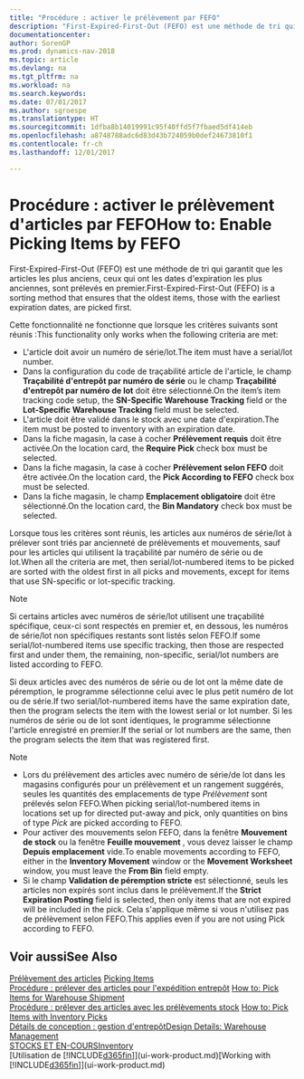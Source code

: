 ```yaml
---
title: "Procédure : activer le prélèvement par FEFO"
description: "First-Expired-First-Out (FEFO) est une méthode de tri qui garantit que les articles les plus anciens, ceux qui ont les dates d'expiration les plus anciennes, sont prélevés en premier."
documentationcenter: 
author: SorenGP
ms.prod: dynamics-nav-2018
ms.topic: article
ms.devlang: na
ms.tgt_pltfrm: na
ms.workload: na
ms.search.keywords: 
ms.date: 07/01/2017
ms.author: sgroespe
ms.translationtype: HT
ms.sourcegitcommit: 1dfba8b14019991c95f40ffd5f7fbaed5df414eb
ms.openlocfilehash: a8748788adc6d83d43b724059b0def24673810f1
ms.contentlocale: fr-ch
ms.lasthandoff: 12/01/2017

---
```

# <a name="how-to-enable-picking-items-by-fefo"></a><span data-ttu-id="c60e7-103">Procédure : activer le prélèvement d'articles par FEFO</span><span class="sxs-lookup"><span data-stu-id="c60e7-103">How to: Enable Picking Items by FEFO</span></span>
<span data-ttu-id="c60e7-104">First-Expired-First-Out (FEFO) est une méthode de tri qui garantit que les articles les plus anciens, ceux qui ont les dates d'expiration les plus anciennes, sont prélevés en premier.</span><span class="sxs-lookup"><span data-stu-id="c60e7-104">First-Expired-First-Out (FEFO) is a sorting method that ensures that the oldest items, those with the earliest expiration dates, are picked first.</span></span>  

 <span data-ttu-id="c60e7-105">Cette fonctionnalité ne fonctionne que lorsque les critères suivants sont réunis :</span><span class="sxs-lookup"><span data-stu-id="c60e7-105">This functionality only works when the following criteria are met:</span></span>  

-   <span data-ttu-id="c60e7-106">L'article doit avoir un numéro de série/lot.</span><span class="sxs-lookup"><span data-stu-id="c60e7-106">The item must have a serial/lot number.</span></span>  
-   <span data-ttu-id="c60e7-107">Dans la configuration du code de traçabilité article de l'article, le champ **Traçabilité d'entrepôt par numéro de série** ou le champ **Traçabilité d'entrepôt par numéro de lot** doit être sélectionné.</span><span class="sxs-lookup"><span data-stu-id="c60e7-107">On the item’s item tracking code setup, the **SN-Specific Warehouse Tracking** field or the **Lot-Specific Warehouse Tracking** field must be selected.</span></span>  
-   <span data-ttu-id="c60e7-108">L'article doit être validé dans le stock avec une date d'expiration.</span><span class="sxs-lookup"><span data-stu-id="c60e7-108">The item must be posted to inventory with an expiration date.</span></span>  
-   <span data-ttu-id="c60e7-109">Dans la fiche magasin, la case à cocher **Prélèvement requis** doit être activée.</span><span class="sxs-lookup"><span data-stu-id="c60e7-109">On the location card, the **Require Pick** check box must be selected.</span></span>  
-   <span data-ttu-id="c60e7-110">Dans la fiche magasin, la case à cocher **Prélèvement selon FEFO** doit être activée.</span><span class="sxs-lookup"><span data-stu-id="c60e7-110">On the location card, the **Pick According to FEFO** check box must be selected.</span></span>  
-   <span data-ttu-id="c60e7-111">Dans la fiche magasin, le champ **Emplacement obligatoire** doit être sélectionné.</span><span class="sxs-lookup"><span data-stu-id="c60e7-111">On the location card, the **Bin Mandatory** check box must be selected.</span></span>  

 <span data-ttu-id="c60e7-112">Lorsque tous les critères sont réunis, les articles aux numéros de série/lot à prélever sont triés par ancienneté de prélèvements et mouvements, sauf pour les articles qui utilisent la traçabilité par numéro de série ou de lot.</span><span class="sxs-lookup"><span data-stu-id="c60e7-112">When all the criteria are met, then serial/lot-numbered items to be picked are sorted with the oldest first in all picks and movements, except for items that use SN-specific or lot-specific tracking.</span></span>  

> [!NOTE]  
>  <span data-ttu-id="c60e7-113">Si certains articles avec numéros de série/lot utilisent une traçabilité spécifique, ceux-ci sont respectés en premier et, en dessous, les numéros de série/lot non spécifiques restants sont listés selon FEFO.</span><span class="sxs-lookup"><span data-stu-id="c60e7-113">If some serial/lot-numbered items use specific tracking, then those are respected first and under them, the remaining, non-specific, serial/lot numbers are listed according to FEFO.</span></span>  

 <span data-ttu-id="c60e7-114">Si deux articles avec des numéros de série ou de lot ont la même date de péremption, le programme sélectionne celui avec le plus petit numéro de lot ou de série.</span><span class="sxs-lookup"><span data-stu-id="c60e7-114">If two serial/lot-numbered items have the same expiration date, then the program selects the item with the lowest serial or lot number.</span></span> <span data-ttu-id="c60e7-115">Si les numéros de série ou de lot sont identiques, le programme sélectionne l'article enregistré en premier.</span><span class="sxs-lookup"><span data-stu-id="c60e7-115">If the serial or lot numbers are the same, then the program selects the item that was registered first.</span></span>  

> [!NOTE]  
>  -   <span data-ttu-id="c60e7-116">Lors du prélèvement des articles avec numéro de série/de lot dans les magasins configurés pour un prélèvement et un rangement suggérés, seules les quantités des emplacements de type *Prélèvement* sont prélevés selon FEFO.</span><span class="sxs-lookup"><span data-stu-id="c60e7-116">When picking serial/lot-numbered items in locations set up for directed put-away and pick, only quantities on bins of type *Pick* are picked according to FEFO.</span></span>  
> -   <span data-ttu-id="c60e7-117">Pour activer des mouvements selon FEFO, dans la fenêtre **Mouvement de stock** ou la fenêtre **Feuille mouvement** , vous devez laisser le champ **Depuis emplacement** vide.</span><span class="sxs-lookup"><span data-stu-id="c60e7-117">To enable movements according to FEFO, either in the **Inventory Movement** window or the **Movement Worksheet** window, you must leave the **From Bin** field empty.</span></span>  
> -   <span data-ttu-id="c60e7-118">Si le champ **Validation de péremption stricte** est sélectionné, seuls les articles non expirés sont inclus dans le prélèvement.</span><span class="sxs-lookup"><span data-stu-id="c60e7-118">If the **Strict Expiration Posting** field is selected, then only items that are not expired will be included in the pick.</span></span> <span data-ttu-id="c60e7-119">Cela s'applique même si vous n'utilisez pas de prélèvement selon FEFO.</span><span class="sxs-lookup"><span data-stu-id="c60e7-119">This applies even if you are not using Pick according to FEFO.</span></span>  

## <a name="see-also"></a><span data-ttu-id="c60e7-120">Voir aussi</span><span class="sxs-lookup"><span data-stu-id="c60e7-120">See Also</span></span>  
<span data-ttu-id="c60e7-121">[Prélèvement des articles](warehouse-pick-items.md) </span><span class="sxs-lookup"><span data-stu-id="c60e7-121">[Picking Items](warehouse-pick-items.md) </span></span>  
<span data-ttu-id="c60e7-122">[Procédure : prélever des articles pour l'expédition entrepôt](warehouse-how-to-pick-items-for-warehouse-shipment.md) </span><span class="sxs-lookup"><span data-stu-id="c60e7-122">[How to: Pick Items for Warehouse Shipment](warehouse-how-to-pick-items-for-warehouse-shipment.md) </span></span>  
<span data-ttu-id="c60e7-123">[Procédure : prélever des articles avec les prélèvements stock](warehouse-how-to-pick-items-with-inventory-picks.md) </span><span class="sxs-lookup"><span data-stu-id="c60e7-123">[How to: Pick Items with Inventory Picks](warehouse-how-to-pick-items-with-inventory-picks.md) </span></span>  
[<span data-ttu-id="c60e7-124">Détails de conception : gestion d'entrepôt</span><span class="sxs-lookup"><span data-stu-id="c60e7-124">Design Details: Warehouse Management</span></span>](design-details-warehouse-management.md)  
[<span data-ttu-id="c60e7-125">STOCKS ET EN-COURS</span><span class="sxs-lookup"><span data-stu-id="c60e7-125">Inventory</span></span>](inventory-manage-inventory.md)  
<span data-ttu-id="c60e7-126">[Utilisation de [!INCLUDE[d365fin](includes/d365fin_md.md)]](ui-work-product.md)</span><span class="sxs-lookup"><span data-stu-id="c60e7-126">[Working with [!INCLUDE[d365fin](includes/d365fin_md.md)]](ui-work-product.md)</span></span>


